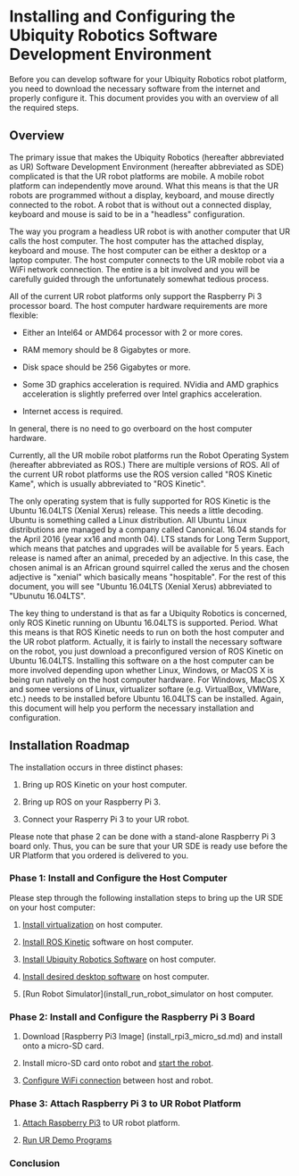 # Installing and Configuring the Ubiquity Robotics Software Development Environment

Before you can develop software for your Ubiquity Robotics robot platform,
you need to download the necessary software from the internet and properly
configure it.  This document provides you with an overview of all the required
steps.

## Overview

The primary issue that makes the Ubiquity Robotics (hereafter
abbreviated as UR) Software Development Environment (hereafter
abbreviated as SDE) complicated is that the UR robot platforms
are mobile.  A mobile robot platform can independently move around.
What this means is that the UR robots are programmed  without a display,
keyboard, and mouse directly connected to the robot.  A robot that is
without out a connected display, keyboard and mouse is said to be in
a "headless" configuration.

The way you program a headless UR robot is with another computer
that UR calls the host computer.  The host computer has the attached
display, keyboard and mouse.  The host computer can be either a desktop
or a laptop computer.  The host computer connects to the UR mobile robot
via a WiFi network connection.  The entire is a bit involved and you will
be carefully guided through the unfortunately somewhat tedious process.

All of the current UR robot platforms only support the Raspberry Pi 3
processor board.  The host computer hardware requirements are more
flexible:

* Either an Intel64 or AMD64 processor with 2 or more cores.

* RAM memory should be 8 Gigabytes or more.

* Disk space should be 256 Gigabytes or more.

* Some 3D graphics acceleration is required.  NVidia and AMD graphics
  acceleration is slightly preferred over Intel graphics acceleration.

* Internet access is required.

In general, there is no need to go overboard on the host computer hardware.

Currently, all the UR mobile robot platforms run the Robot Operating
System (hereafter abbreviated as ROS.)  There are multiple versions of ROS.
All of the current UR robot platforms use the ROS version called
"ROS Kinetic Kame", which is usually abbreviated to "ROS Kinetic".

The only operating system that is fully supported for ROS Kinetic is the
Ubuntu 16.04LTS (Xenial Xerus) release.  This needs a little decoding.  Ubuntu
is something called a Linux distribution.  All Ubuntu Linux distributions
are managed by a company called Canonical.  16.04 stands for the April 2016
(year xx16 and month 04).  LTS stands for Long Term Support, which means
that patches and upgrades will be available for 5 years.  Each release is
named after an animal, preceded by an adjective.  In this case, the chosen
animal is an African ground squirrel called the xerus and the chosen adjective
is "xenial" which basically means "hospitable".   For the rest of this document,
you will see "Ubuntu 16.04LTS (Xenial Xerus) abbreviated to "Ubunutu 16.04LTS".

The key thing to understand is that as far a Ubiquity Robotics is concerned,
only ROS Kinetic running on Ubuntu 16.04LTS is supported.  Period.  What
this means is that ROS Kinetic needs to run on both the host computer and
the UR robot platform.  Actually, it is fairly to install the necessary software
on the robot, you just download a preconfigured version of ROS Kinetic on
Ubuntu 16.04LTS.  Installing this software on a the host computer can be
more involved depending upon whether Linux, Windows, or MacOS X is being
run natively on the host computer hardware.  For Windows, MacOS X and somee
versions of Linux, virtualizer softare (e.g. VirtualBox, VMWare, etc.) needs
to be installed before Ubuntu 16.04LTS can be installed.  Again, this document
will help
you perform the necessary installation and configuration.

## Installation Roadmap

The installation occurs in three distinct phases:

1. Bring up ROS Kinetic on your host computer.

2. Bring up ROS on your Raspberry Pi 3.

3. Connect your Rasperry Pi 3 to your UR robot.

Please note that phase 2 can be done with a stand-alone Raspberry Pi 3 board
only.  Thus, you can be sure that your UR SDE is ready use before the UR Platform
that you ordered is delivered to you.

### Phase 1: Install and Configure the Host Computer

Please step through the following installation steps to bring up the UR SDE
on your host computer:

1. [Install virtualization](install_virtualization.md)
   on host computer.


2. [Install ROS Kinetic](install_ros.md)
   software on host computer.

3. [Install Ubiquity Robotics Software](install_ubiquity_host_software.md)
   on host computer.

4. [Install desired desktop software](install_ubuntu.md)
   on host computer.

5. [Run Robot Simulator](install_run_robot_simulator
   on host computer.

### Phase 2: Install and Configure the Raspberry Pi 3 Board


1. Download
   [Raspberry Pi3 Image]
   (install_rpi3_micro_sd.md) and install onto a micro-SD card.

2. Install micro-SD card onto robot and
   [start the robot](install_start_robot.md).

3. [Configure WiFi connection](install_configure_wifi.md)
   between host and robot.


### Phase 3: Attach Raspberry Pi 3 to UR Robot Platform

1. [Attach Raspberry Pi3](install_attach_pi3_to_robot.md)
   to UR robot platform.

2. [Run UR Demo Programs](install_run_ur_demos.md)

### Conclusion





